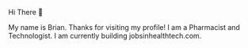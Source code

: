 Hi There 👋

My name is Brian. Thanks for visiting my profile! I am a Pharmacist and Technologist. I am currently building jobsinhealthtech.com. 

